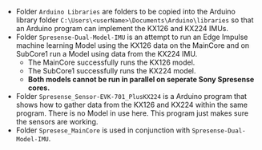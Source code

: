 * Folder `Arduino Libraries` are folders to be copied into the Arduino library folder `C:\Users\<userName>\Documents\Arduino\libraries` so that an Arduino program can implement the KX126 and KX224 IMUs.
* Folder `Spresense-Dual-Model-IMU` is an attempt to run an Edge Impulse machine learning Model using the KX126 data on the MainCore and on SubCore1 run a Model using data from the KX224 IMU.
  * The MainCore successfully runs the KX126 model.
  * The SubCore1 successfully runs the KX224 model.
  * **Both models cannot be run in parallel on seperate Sony Spresense cores.**
* Folder `Spresense_Sensor-EVK-701_PlusKX224` is a Arduino program that shows how to gather data from the KX126 and KX224 within the same program.  There is no Model in use here. This program just makes sure the sensors are working.
* Folder `Spresese_MainCore` is used in conjunction with `Spresense-Dual-Model-IMU`.
